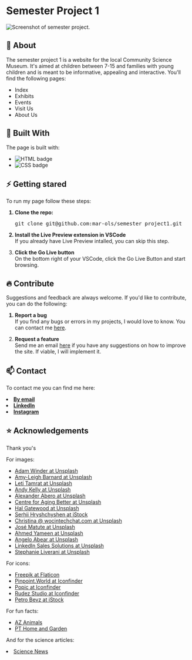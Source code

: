 # Semester Project 1
 <img src="https://www.m-boe.com/wp-content/uploads/2023/12/semester-project-ss.jpg" alt="Screenshot of semester project.">

 ## :beginner: About
 The semester project 1 is a website for the local Community Science Museum. It's aimed at children between 7-15 and families with young children and is meant to be informative, appealing and interactive. 
 You'll find the following pages:
 <ul>
  <li>Index</li>
  <li>Exhibits</li>
  <li>Events</li>
  <li>Visit Us</li>
  <li>About Us</li>
 </ul>

 ## :hammer: Built With
 The page is built with:
 <ul>
  <li><img src="https://img.shields.io/badge/HTML5-E34F26?style=for-the-badge&logo=html5&logoColor=white" alt="HTML badge"></li>
  <li><img src="https://img.shields.io/badge/CSS3-1572B6?style=for-the-badge&logo=css3&logoColor=white" alt="CSS badge"></li>
 </ul>

 ## :zap: Getting stared
To run my page follow these steps:

<ol>
 <strong><li>Clone the repo:</li></strong>
 <pre>git clone git@github.com:mar-ols/semester_project1.git</pre>
 <strong><li>Install the Live Preview extension in VSCode</li></strong>
 If you already have Live Preview intalled, you can skip this step.
 
 <strong><li>Click the Go Live button</li></strong>
 On the bottom right of your VSCode, click the Go Live Button and start browsing.
</ol>

 ## :fire: Contribute
Suggestions and feedback are always welcome. If you'd like to contribute, you can do the following:

<ol>
 <strong><li>Report a bug</li></strong>
 If you find any bugs or errors in my projects, I would love to know. You can contact me <a href="mailto: marte.boe.olsen@gmail.com">here</a>.

 <strong><li>Request a feature</li></strong>
 Send me an email <a href="mailto: marte.boe.olsen@gmail.com">here</a> if you have any suggestions on how to improve the site. If viable, I will implement it.
</ol>

## :mailbox: Contact
To contact me you can find me here:

<strong>
 <li><a href="mailto: marte.boe.olsen@gmail.com">By email</a></li>
 <li><a href="https://www.linkedin.com/in/marte-b%C3%B8e-olsen-b538448b/" target="_blank">LinkedIn</a></li>
 <li><a href="https://www.instagram.com/potetluggen/" target="_blank">Instagram</a></li>
</strong>

## :star: Acknowledgements
Thank you's

For images:
<ul>
  <li><a href="https://unsplash.com/@awcreativeutk" target="_blank">Adam Winder at Unsplash</a></li>
  <li><a href="https://unsplash.com/@amyb99" target="_blank">Amy-Leigh Barnard at Unsplash</a></li>
  <li><a href="https://unsplash.com/@letitamrat" target="_blank">Leti Tamrat at Unsplash</a></li>
  <li><a href="https://unsplash.com/@askkell" target="_blank">Andy Kelly at Unsplash</a></li>
  <li><a href="https://unsplash.com/@alexabero" target="_blank">Alexander Abero at Unsplash</a></li>
  <li><a href="https://unsplash.com/@ageing_better" target="_blank">Centre for Aging Better at Unsplash</a></li>
  <li><a href="https://unsplash.com/@halacious" target="_blank">Hal Gatewood at Unsplash</a></li>
  <li><a href="https://www.istockphoto.com/portfolio/SerhiiHryshchyshen" target="_blank">Serhii Hryshchyshen at iStock</a></li>
  <li><a href="https://unsplash.com/@wocintechchat" target="_blank">Christina @ wocintechchat.com at Unsplash</a></li>
  <li><a href="https://unsplash.com/@jematutef" target="_blank">José Matute at Unsplash</a></li>
  <li><a href="https://unsplash.com/@yammiien" target="_blank">Ahmed Yameen at Unsplash</a></li>
  <li><a href="https://unsplash.com/@angeloabear" target="_blank">Angelo Abear at Unsplash</a></li>
  <li><a href="https://unsplash.com/@linkedinsalesnavigator" target="_blank">LinkedIn Sales Solutions at Unsplash</a></li>
  <li><a href="https://unsplash.com/@steph" target="_blank">Stephanie Liverani at Unsplash</a></li>
</ul>

For icons:
<ul>
  <li><a href="https://www.flaticon.com/authors/freepik" target="_blank">Freepik at Flaticon</a></li>
  <li><a href="https://www.iconfinder.com/pinpointworld" target="_blank">Pinpoint.World at Iconfinder</a></li>
  <li><a href="https://www.iconfinder.com/popcic" target="_blank">Popic at Iconfinder</a></li>
  <li><a href="https://www.iconfinder.com/Ruslancorel" target="_blank">Rudez Studio at Iconfinder</a></li>
  <li><a href="https://www.istockphoto.com/portfolio/NazArt" target="_blank">Petro Bevz at iStock</a></li>
</ul>

For fun facts:
<ul>
  <li><a href="https://a-z-animals.com/blog/10-incredible-woolly-mammoth-facts/" target="_blank">AZ Animals</a></li>
  <li><a href="https://www.pthomeandgarden.com/5-ways-bees-are-important-to-the-environment/" target="_blank">PT Home and Garden</a></li>
</ul>

And for the science articles:
<li><a href="https://www.sciencenews.org/" target="_blank">Science News</a></li>
